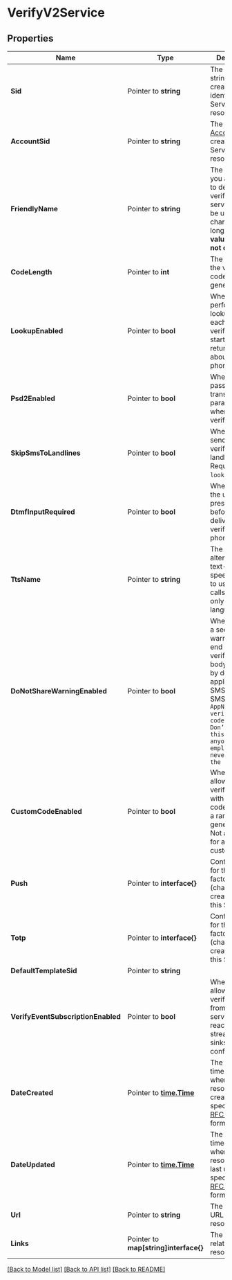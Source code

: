 # VerifyV2Service

## Properties

Name | Type | Description | Notes
------------ | ------------- | ------------- | -------------
**Sid** | Pointer to **string** | The unique string that we created to identify the Service resource. |
**AccountSid** | Pointer to **string** | The SID of the [Account](https://www.twilio.com/docs/iam/api/account) that created the Service resource. |
**FriendlyName** | Pointer to **string** | The string that you assigned to describe the verification service. It can be up to 32 characters long. **This value should not contain PII.** |
**CodeLength** | Pointer to **int** | The length of the verification code to generate. |
**LookupEnabled** | Pointer to **bool** | Whether to perform a lookup with each verification started and return info about the phone number. |
**Psd2Enabled** | Pointer to **bool** | Whether to pass PSD2 transaction parameters when starting a verification. |
**SkipSmsToLandlines** | Pointer to **bool** | Whether to skip sending SMS verifications to landlines. Requires `lookup_enabled`. |
**DtmfInputRequired** | Pointer to **bool** | Whether to ask the user to press a number before delivering the verify code in a phone call. |
**TtsName** | Pointer to **string** | The name of an alternative text-to-speech service to use in phone calls. Applies only to TTS languages. |
**DoNotShareWarningEnabled** | Pointer to **bool** | Whether to add a security warning at the end of an SMS verification body. Disabled by default and applies only to SMS. Example SMS body: `Your AppName verification code is: 1234. Don’t share this code with anyone; our employees will never ask for the code` |
**CustomCodeEnabled** | Pointer to **bool** | Whether to allow sending verifications with a custom code instead of a randomly generated one. Not available for all customers. |
**Push** | Pointer to **interface{}** | Configurations for the Push factors (channel) created under this Service. |
**Totp** | Pointer to **interface{}** | Configurations for the TOTP factors (channel) created under this Service. |
**DefaultTemplateSid** | Pointer to **string** |  |
**VerifyEventSubscriptionEnabled** | Pointer to **bool** | Whether to allow verifications from the service to reach the stream-events sinks if configured |
**DateCreated** | Pointer to [**time.Time**](time.Time.md) | The date and time in GMT when the resource was created specified in [RFC 2822](https://www.ietf.org/rfc/rfc2822.txt) format. |
**DateUpdated** | Pointer to [**time.Time**](time.Time.md) | The date and time in GMT when the resource was last updated specified in [RFC 2822](https://www.ietf.org/rfc/rfc2822.txt) format. |
**Url** | Pointer to **string** | The absolute URL of the resource. |
**Links** | Pointer to **map[string]interface{}** | The URLs of related resources. |

[[Back to Model list]](../README.md#documentation-for-models) [[Back to API list]](../README.md#documentation-for-api-endpoints) [[Back to README]](../README.md)



